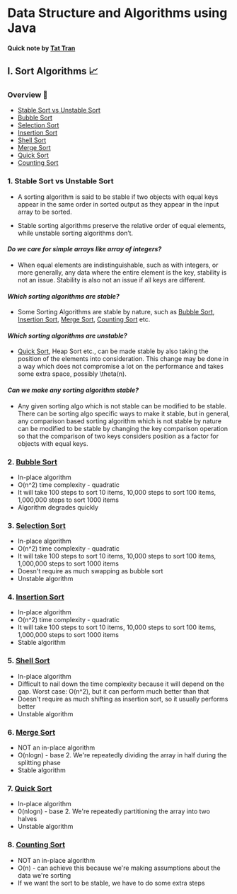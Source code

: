 # Data Structure and Algorithms using Java

#### Quick note by [**Tat Tran**](https://github.com/TatTran22)

## I. Sort Algorithms 📈

### Overview 📖

- [Stable Sort vs Unstable Sort](#stable-sort-vs-unstable-sort)
- [Bubble Sort](#bubble-sort)
- [Selection Sort](#selection-sort)
- [Insertion Sort](#insertion-sort)
- [Shell Sort](#shell-sort)
- [Merge Sort](#merge-sort)
- [Quick Sort](#quick-sort)
- [Counting Sort](#counting-sort)

### 1. Stable Sort vs Unstable Sort

- A sorting algorithm is said to be stable if two objects with equal keys appear in the same order in sorted output as
  they appear in the input array to be sorted.

- Stable sorting algorithms preserve the relative order of equal elements, while unstable sorting algorithms don’t.

#### _Do we care for simple arrays like array of integers?_

- When equal elements are indistinguishable, such as with integers, or more generally, any data where the entire element
  is the key, stability is not an issue. Stability is also not an issue if all keys are different.

#### _Which sorting algorithms are stable?_

- Some Sorting Algorithms are stable by nature, such as [Bubble Sort](#bubble-sort), [Insertion Sort](#insertion-sort),
  [Merge Sort](#merge-sort), [Counting Sort](#counting-sort) etc.

#### _Which sorting algorithms are unstable?_

- [Quick Sort](#quick-sort), Heap Sort etc., can be made stable by also taking the position of the elements into
  consideration. This change may be done in a way which does not compromise a lot on the performance and takes some
  extra space, possibly \theta(n).

#### _Can we make any sorting algorithm stable?_

- Any given sorting algo which is not stable can be modified to be stable. There can be sorting algo specific ways to
  make it stable, but in general, any comparison based sorting algorithm which is not stable by nature can be modified
  to be stable by changing the key comparison operation so that the comparison of two keys considers position as a
  factor for objects with equal keys.

### 2. [Bubble Sort](./src/learn/programming/sortAlgorithms/BubbleSort.java)

- In-place algorithm
- O(n^2) time complexity - quadratic
- It will take 100 steps to sort 10 items, 10,000 steps to sort 100 items, 1,000,000 steps to sort 1000 items
- Algorithm degrades quickly

### 3. [Selection Sort](./src/learn/programming/sortAlgorithms/SelectionSort.java)

- In-place algorithm
- O(n^2) time complexity - quadratic
- It will take 100 steps to sort 10 items, 10,000 steps to sort 100 items, 1,000,000 steps to sort 1000 items
- Doesn't require as much swapping as bubble sort
- Unstable algorithm

### 4. [Insertion Sort](./src/learn/programming/sortAlgorithms/InsertionSort.java)

- In-place algorithm
- O(n^2) time complexity - quadratic
- It will take 100 steps to sort 10 items, 10,000 steps to sort 100 items, 1,000,000 steps to sort 1000 items
- Stable algorithm

### 5. [Shell Sort](./src/learn/programming/sortAlgorithms/ShellSort.java)

- In-place algorithm
- Difficult to nail down the time complexity because it will depend on the gap. Worst case: O(n^2), but it can perform
  much better than that
- Doesn't require as much shifting as insertion sort, so it usually performs better
- Unstable algorithm

### 6. [Merge Sort](./src/learn/programming/sortAlgorithms/MergeSort.java)

- NOT an in-place algorithm
- O(nlogn) - base 2. We're repeatedly dividing the array in half during the splitting phase
- Stable algorithm

### 7. [Quick Sort](./src/learn/programming/sortAlgorithms/QuickSort.java)

- In-place algorithm
- 0(nlogn) - base 2. We're repeatedly partitioning the array into two halves
- Unstable algorithm

### 8. [Counting Sort](./src/learn/programming/sortAlgorithms/CountingSort.java)

- NOT an in-place algorithm
- O(n) - can achieve this because we're making assumptions about the data we're sorting
- If we want the sort to be stable, we have to do some extra steps